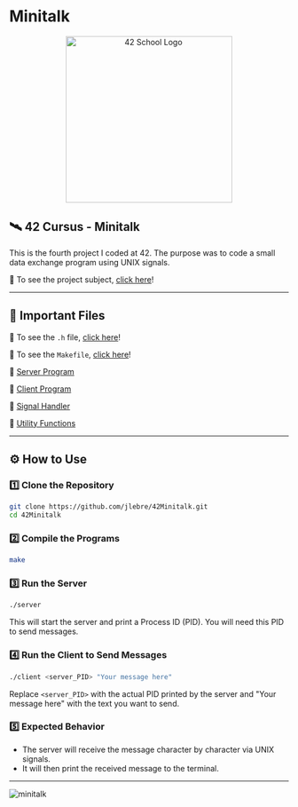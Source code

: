 # Minitalk

<p align="center">
  <img src="https://user-images.githubusercontent.com/94384240/171533800-b1fa7318-f18e-44ba-a03f-69bb45900098.jpeg" alt="42 School Logo" width="300">
</p>

## 🛰 42 Cursus - Minitalk

This is the fourth project I coded at 42. The purpose was to code a small data exchange program using UNIX signals.

📜 To see the project subject, [click here](https://github.com/jlebre/42Minitalk/blob/main/minitalk.pdf)!

---

## 📂 Important Files

🔹 To see the `.h` file, [click here](https://github.com/jlebre/42Minitalk/blob/main/minitalk.h)!

🔹 To see the `Makefile`, [click here](https://github.com/jlebre/42Minitalk/blob/main/Makefile)!

🔹 [Server Program](https://github.com/jlebre/42Minitalk/blob/main/srcs/server.c)

🔹 [Client Program](https://github.com/jlebre/42Minitalk/blob/main/srcs/client.c)

🔹 [Signal Handler](https://github.com/jlebre/42Minitalk/blob/main/srcs/signal_handler.c)

🔹 [Utility Functions](https://github.com/jlebre/42Minitalk/blob/main/srcs/utils.c)

---

## ⚙️ How to Use

### 1️⃣ Clone the Repository
```bash
git clone https://github.com/jlebre/42Minitalk.git
cd 42Minitalk
```

### 2️⃣ Compile the Programs
```bash
make
```

### 3️⃣ Run the Server
```bash
./server
```
This will start the server and print a Process ID (PID). You will need this PID to send messages.

### 4️⃣ Run the Client to Send Messages
```bash
./client <server_PID> "Your message here"
```
Replace `<server_PID>` with the actual PID printed by the server and "Your message here" with the text you want to send.

### 5️⃣ Expected Behavior
- The server will receive the message character by character via UNIX signals.
- It will then print the received message to the terminal.

---

![minitalk](https://user-images.githubusercontent.com/94384240/190523402-0719914a-cc3d-4919-81c4-f63e6788b078.png)
